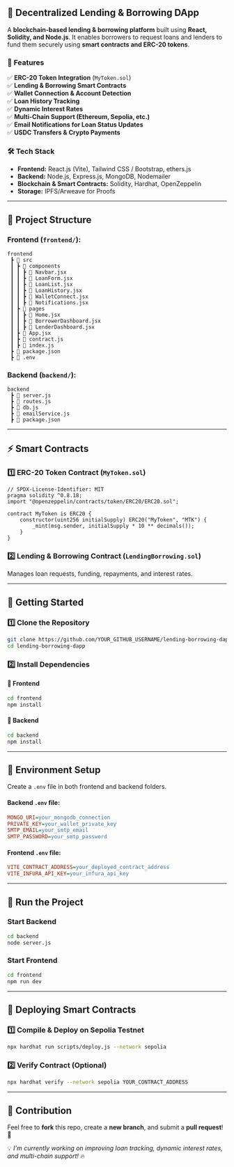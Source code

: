 ## 🏦 **Decentralized Lending & Borrowing DApp**  

A **blockchain-based lending & borrowing platform** built using **React, Solidity, and Node.js**. It enables borrowers to request loans and lenders to fund them securely using **smart contracts and ERC-20 tokens**.  

### 🚀 **Features**  
✅ **ERC-20 Token Integration** (`MyToken.sol`)  
✅ **Lending & Borrowing Smart Contracts**  
✅ **Wallet Connection & Account Detection**  
✅ **Loan History Tracking**  
✅ **Dynamic Interest Rates**  
✅ **Multi-Chain Support (Ethereum, Sepolia, etc.)**  
✅ **Email Notifications for Loan Status Updates**  
✅ **USDC Transfers & Crypto Payments**  

### 🛠️ **Tech Stack**  
- **Frontend:** React.js (Vite), Tailwind CSS / Bootstrap, ethers.js  
- **Backend:** Node.js, Express.js, MongoDB, Nodemailer  
- **Blockchain & Smart Contracts:** Solidity, Hardhat, OpenZeppelin  
- **Storage:** IPFS/Arweave for Proofs  

---

## 📂 **Project Structure**  

### **Frontend (`frontend/`):**  
```
frontend
 ┣ 📂 src
 ┃ ┣ 📂 components
 ┃ ┃ ┣ 📝 Navbar.jsx
 ┃ ┃ ┣ 📝 LoanForm.jsx
 ┃ ┃ ┣ 📝 LoanList.jsx
 ┃ ┃ ┣ 📝 LoanHistory.jsx
 ┃ ┃ ┣ 📝 WalletConnect.jsx
 ┃ ┃ ┣ 📝 Notifications.jsx
 ┃ ┣ 📂 pages
 ┃ ┃ ┣ 📝 Home.jsx
 ┃ ┃ ┣ 📝 BorrowerDashboard.jsx
 ┃ ┃ ┣ 📝 LenderDashboard.jsx
 ┃ ┣ 📝 App.jsx
 ┃ ┣ 📝 contract.js
 ┃ ┣ 📝 index.js
 ┣ 📝 package.json
 ┣ 📝 .env
```

### **Backend (`backend/`):**  
```
backend
 ┣ 📝 server.js
 ┣ 📝 routes.js
 ┣ 📝 db.js
 ┣ 📝 emailService.js
 ┣ 📝 package.json
```

---

## ⚡ **Smart Contracts**  

### **1️⃣ ERC-20 Token Contract (`MyToken.sol`)**
```solidity
// SPDX-License-Identifier: MIT
pragma solidity ^0.8.18;
import "@openzeppelin/contracts/token/ERC20/ERC20.sol";

contract MyToken is ERC20 {
    constructor(uint256 initialSupply) ERC20("MyToken", "MTK") {
        _mint(msg.sender, initialSupply * 10 ** decimals());
    }
}
```

### **2️⃣ Lending & Borrowing Contract (`LendingBorrowing.sol`)**  
Manages loan requests, funding, repayments, and interest rates.

---

## 🚀 **Getting Started**  

### **1️⃣ Clone the Repository**  
```bash
git clone https://github.com/YOUR_GITHUB_USERNAME/lending-borrowing-dapp.git
cd lending-borrowing-dapp
```

### **2️⃣ Install Dependencies**  

#### 📌 **Frontend**  
```bash
cd frontend
npm install
```

#### 📌 **Backend**  
```bash
cd backend
npm install
```

---

## 📝 **Environment Setup**  

Create a `.env` file in both frontend and backend folders.  

#### **Backend `.env` file:**  
```ini
MONGO_URI=your_mongodb_connection
PRIVATE_KEY=your_wallet_private_key
SMTP_EMAIL=your_smtp_email
SMTP_PASSWORD=your_smtp_password
```

#### **Frontend `.env` file:**  
```ini
VITE_CONTRACT_ADDRESS=your_deployed_contract_address
VITE_INFURA_API_KEY=your_infura_api_key
```

---

## 🚀 **Run the Project**  

### **Start Backend**  
```bash
cd backend
node server.js
```

### **Start Frontend**  
```bash
cd frontend
npm run dev
```

---

## 📝 **Deploying Smart Contracts**  

### **1️⃣ Compile & Deploy on Sepolia Testnet**  
```bash
npx hardhat run scripts/deploy.js --network sepolia
```

### **2️⃣ Verify Contract** (Optional)  
```bash
npx hardhat verify --network sepolia YOUR_CONTRACT_ADDRESS
```

---

## 📀 **Contribution**  

Feel free to **fork** this repo, create a **new branch**, and submit a **pull request**! 🚀  

💡 _I'm currently working on improving loan tracking, dynamic interest rates, and multi-chain support!_ 🔥

